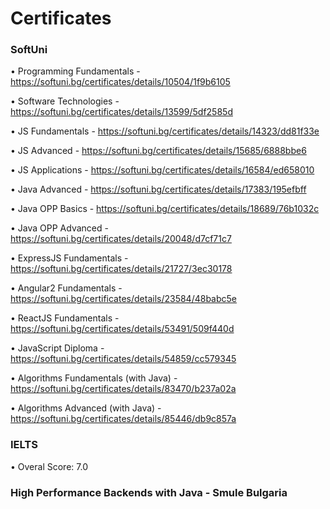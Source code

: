 # Certificates

### SoftUni
•	Programming Fundamentals - 
https://softuni.bg/certificates/details/10504/1f9b6105 

•	Software Technologies - 
https://softuni.bg/certificates/details/13599/5df2585d

•	JS Fundamentals - 
https://softuni.bg/certificates/details/14323/dd81f33e

•	JS Advanced - 
https://softuni.bg/certificates/details/15685/6888bbe6

•	JS Applications - 
https://softuni.bg/certificates/details/16584/ed658010

•	Java Advanced - 
https://softuni.bg/certificates/details/17383/195efbff

•	Java OPP Basics - 
https://softuni.bg/certificates/details/18689/76b1032c

•	Java OPP Advanced - 
https://softuni.bg/certificates/details/20048/d7cf71c7

•	ExpressJS Fundamentals -
https://softuni.bg/certificates/details/21727/3ec30178

•	Angular2 Fundamentals - 
https://softuni.bg/certificates/details/23584/48babc5e

•	ReactJS Fundamentals - 
https://softuni.bg/certificates/details/53491/509f440d

•	JavaScript Diploma - 
https://softuni.bg/certificates/details/54859/cc579345

•	Algorithms Fundamentals (with Java) - 
https://softuni.bg/certificates/details/83470/b237a02a

•	Algorithms Advanced (with Java) -
https://softuni.bg/certificates/details/85446/db9c857a

### IELTS
•	Overal Score: 7.0

### High Performance Backends with Java - Smule Bulgaria
